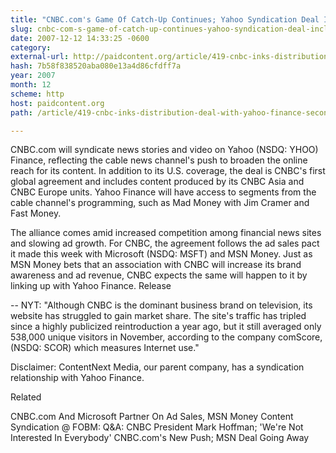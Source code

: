 ```yaml
---
title: "CNBC.com's Game Of Catch-Up Continues; Yahoo Syndication Deal Includes Europe, Asia"
slug: cnbc-com-s-game-of-catch-up-continues-yahoo-syndication-deal-includes
date: 2007-12-12 14:33:25 -0600
category: 
external-url: http://paidcontent.org/article/419-cnbc-inks-distribution-deal-with-yahoo-finance-second-business-news-all/
hash: 7b58f838520aba080e13a4d86cfdff7a
year: 2007
month: 12
scheme: http
host: paidcontent.org
path: /article/419-cnbc-inks-distribution-deal-with-yahoo-finance-second-business-news-all/

---
```


CNBC.com will syndicate news stories and video on Yahoo (NSDQ: YHOO) Finance, reflecting the cable news channel's push to broaden the online reach for its content. In addition to its U.S. coverage, the deal is CNBC's first global agreement and includes content produced by its CNBC Asia and CNBC Europe units. Yahoo Finance will have access to segments from the cable channel's programming, such as Mad Money with Jim Cramer and Fast Money.



The alliance comes amid increased competition among financial news sites and slowing ad growth. For CNBC, the agreement follows the ad sales pact it made this week with Microsoft (NSDQ: MSFT) and MSN Money. Just as MSN Money bets that an association with CNBC will increase its brand awareness and ad revenue, CNBC expects the same will happen to it by linking up with Yahoo Finance. Release



-- NYT: "Although CNBC is the dominant business brand on television, its website has struggled to gain market share. The site's traffic has tripled since a highly publicized reintroduction a year ago, but it still averaged only 538,000 unique visitors in November, according to the company comScore, (NSDQ: SCOR) which measures Internet use." 



Disclaimer: ContentNext Media, our parent company, has a syndication relationship with Yahoo Finance.


Related


CNBC.com And Microsoft Partner On Ad Sales, MSN Money Content Syndication
@ FOBM: Q&A: CNBC President Mark Hoffman; 'We're Not Interested In Everybody'
CNBC.com's New Push; MSN Deal Going Away

    

